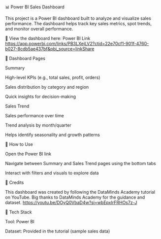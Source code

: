 
📊 Power BI Sales Dashboard

This project is a Power BI dashboard built to analyze and visualize sales performance. The dashboard helps track key sales metrics, spot trends, and monitor overall performance.

🔗 View the dashboard here: Power BI Link
https://app.powerbi.com/links/PB3LXejLV2?ctid=22e70cf1-901f-4760-b027-8cdb5ae437bf&pbi_source=linkShare

📂 Dashboard Pages

Summary

High-level KPIs (e.g., total sales, profit, orders)

Sales distribution by category and region

Quick insights for decision-making

Sales Trend

Sales performance over time

Trend analysis by month/quarter

Helps identify seasonality and growth patterns

🚀 How to Use

Open the Power BI link

Navigate between Summary and Sales Trend pages using the bottom tabs

Interact with filters and visuals to explore data

🙏 Credits

This dashboard was created by following the DataMinds Academy tutorial
 on YouTube.
Big thanks to DataMinds Academy for the guidance and dataset.
https://youtu.be/DOyQ0VbaD4w?si=wbEpxIrFRHOs7z-J


📌 Tech Stack

Tool: Power BI

Dataset: Provided in the tutorial (sample sales data)

